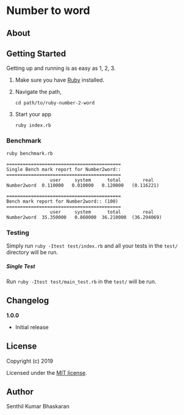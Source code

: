 # Number to word
 
> 

## About


## Getting Started

Getting up and running is as easy as 1, 2, 3.

1. Make sure you have [Ruby](https://www.ruby-lang.org/en/) installed.
2. Navigate the path,

    ```
    cd path/to/ruby-number-2-word
    ```

3. Start your app

    ```
    ruby index.rb
    ```

### Benchmark

`ruby benchmark.rb`

```
==========================================
Single Bench mark report for Number2word::
==========================================
                user     system      total        real
Number2word  0.110000   0.010000   0.120000   (0.116221)

==========================================
Bench mark report for Number2word:: (100)
==========================================
                user     system      total        real
Number2word  35.350000   0.860000  36.210000  (36.294069)
```

### Testing

Simply run `ruby -Itest test/index.rb` and all your tests in the `test/` directory will be run.

##### Single Test

Run `ruby -Itest test/main_test.rb` in the `test/` will be run.

## Changelog

__1.0.0__

- Initial release

## License

Copyright (c) 2019

Licensed under the [MIT license](LICENSE).

## Author

Senthil Kumar Bhaskaran
